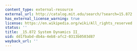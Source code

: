 ```yaml
---
content_type: external-resource
external_url: http://catalog.mit.edu/search/?search=15.872
has_external_license_warning: true
license: https://en.wikipedia.org/wiki/All_rights_reserved
status: ''
title: _15.872 System Dynamics II_
uid: dd1fbabd-db4a-4eb8-afc2-0313b0503d87
wayback_url: ''
---
```

